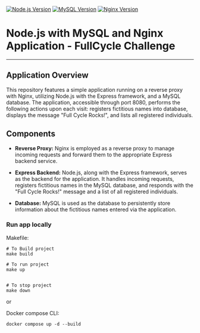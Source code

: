 [![Node.js Version](https://img.shields.io/badge/Node.js-v18-green.svg)](https://nodejs.org/)
[![MySQL Version](https://img.shields.io/badge/MySQL-v8.2-blue.svg)](https://www.mysql.com/)
[![Nginx Version](https://img.shields.io/badge/Nginx-v1.21%20Alpine-brightgreen.svg)](https://nginx.org/)



# Node.js with MySQL and Nginx Application - FullCycle Challenge

---

## Application Overview

This repository features a simple application running on a reverse proxy with Nginx, utilizing Node.js with the Express framework, and a MySQL database. The application, accessible through port 8080, performs the following actions upon each visit: registers fictitious names into database, displays the message "Full Cycle Rocks!", and lists all registered individuals.

## Components

- **Reverse Proxy:** Nginx is employed as a reverse proxy to manage incoming requests and forward them to the appropriate Express backend service.

- **Express Backend:** Node.js, along with the Express framework, serves as the backend for the application. It handles incoming requests, registers fictitious names in the MySQL database, and responds with the "Full Cycle Rocks!" message and a list of all registered individuals.

- **Database:** MySQL is used as the database to persistently store information about the fictitious names entered via the application.


### Run app locally

Makefile:
```
# To Build project
make build

# To run project
make up


# To stop project
make down

```
or 

Docker compose CLI:
```
docker compose up -d --build
```

